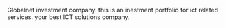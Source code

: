 Globalnet investment company.
this is an inestment portfolio for ict related services.
your best ICT solutions company.
